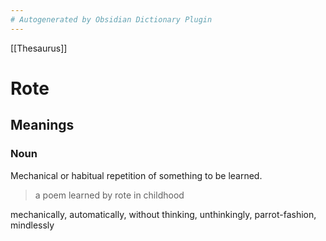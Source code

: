 ```yaml
---
# Autogenerated by Obsidian Dictionary Plugin
---
```


[[Thesaurus]]

# Rote

## Meanings

### Noun

Mechanical or habitual repetition of something to be learned.

> a poem learned by rote in childhood

mechanically, automatically, without thinking, unthinkingly, parrot-fashion, mindlessly


